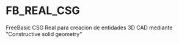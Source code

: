 # FB_REAL_CSG
FreeBasic CSG Real para creacion de entidades 3D CAD mediante "Constructive solid geometry"
